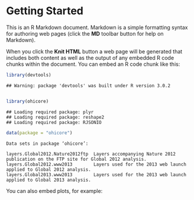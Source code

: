 Getting Started
========================================================

This is an R Markdown document. Markdown is a simple formatting syntax for authoring web pages (click the **MD** toolbar button for help on Markdown).

When you click the **Knit HTML** button a web page will be generated that includes both content as well as the output of any embedded R code chunks within the document. You can embed an R code chunk like this:


```r
library(devtools)
```

```
## Warning: package 'devtools' was built under R version 3.0.2
```

```r

library(ohicore)
```

```
## Loading required package: plyr
## Loading required package: reshape2
## Loading required package: RJSONIO
```

```r
data(package = "ohicore")
```


```
Data sets in package ‘ohicore’:

layers.Global2012.Nature2012ftp  Layers accompanying Nature 2012 publication on the FTP site for Global 2012 analysis.
layers.Global2012.www2013        Layers used for the 2013 web launch applied to Global 2012 analysis.
layers.Global2013.www2013        Layers used for the 2013 web launch applied to Global 2013 analysis.
```

You can also embed plots, for example:



